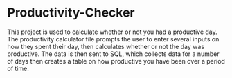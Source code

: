 # Productivity-Checker
This project is used to calculate whether or not you had a productive day. The productivity calculator file prompts the user to enter several inputs on how they spent their day, then calculates whether or not the day was productive. The data is then sent to SQL, which collects data for a number of days then creates a table on how productive you have been over a period of time.

